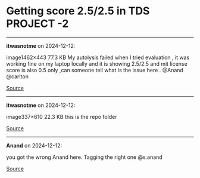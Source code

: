 # Getting score 2.5/2.5 in TDS PROJECT -2


---

**itwasnotme** on 2024-12-12:

image1462×443 77.3 KB
My autolysis failed when I tried evaluation  , it was working fine on my laptop locally and it is showing 2.5/2.5 and mit license score is also 0.5 only ,can someone tell what is the issue here .
@Anand @carlton

[Source](https://discourse.onlinedegree.iitm.ac.in/t/getting-score-2-5-2-5-in-tds-project-2/158789/1)

---

**itwasnotme** on 2024-12-12:

image337×610 22.3 KB this is the repo folder

[Source](https://discourse.onlinedegree.iitm.ac.in/t/getting-score-2-5-2-5-in-tds-project-2/158789/2)

---

**Anand** on 2024-12-12:

you got the wrong Anand here.  Tagging the right one @s.anand

[Source](https://discourse.onlinedegree.iitm.ac.in/t/getting-score-2-5-2-5-in-tds-project-2/158789/3)